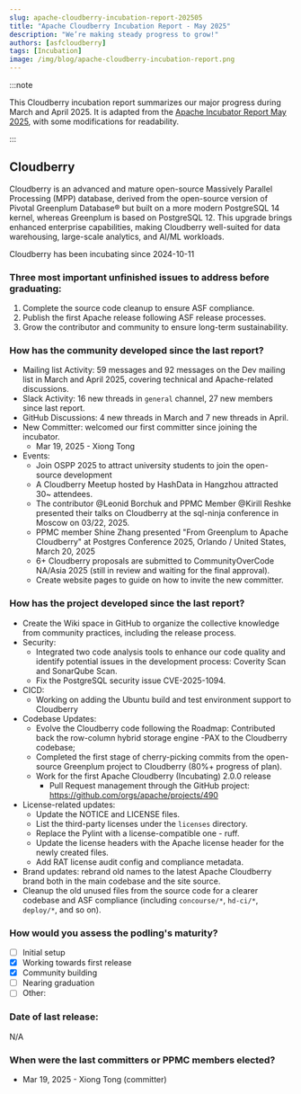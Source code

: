 ```yaml
---
slug: apache-cloudberry-incubation-report-202505
title: "Apache Cloudberry Incubation Report - May 2025"
description: "We’re making steady progress to grow!"
authors: [asfcloudberry]
tags: [Incubation]
image: /img/blog/apache-cloudberry-incubation-report.png
---
```


:::note

This Cloudberry incubation report summarizes our major progress during March and April 2025. It is adapted from the [Apache Incubator Report May 2025](https://cwiki.apache.org/confluence/display/INCUBATOR/May2025#cloudberry), with some modifications for readability.

:::

<!-- truncate -->

## Cloudberry 

Cloudberry is an advanced and mature open-source Massively Parallel Processing (MPP) database, derived from the open-source version of Pivotal Greenplum Database®️ but built on a more modern PostgreSQL 14 kernel, whereas Greenplum is based on PostgreSQL 12. This upgrade brings enhanced enterprise capabilities, making Cloudberry well-suited for data warehousing, large-scale analytics, and AI/ML workloads.

Cloudberry has been incubating since 2024-10-11

### Three most important unfinished issues to address before graduating:

  1. Complete the source code cleanup to ensure ASF compliance.
  2. Publish the first Apache release following ASF release processes.
  3. Grow the contributor and community to ensure long-term sustainability.

### How has the community developed since the last report?

  - Mailing list Activity: 59 messages and 92 messages on the Dev mailing list in March and April 2025, covering technical and Apache-related
  discussions.
  - Slack Activity: 16 new threads in `general` channel, 27 new members since last report.
  - GitHub Discussions: 4 new threads in March and 7 new threads in April.
  - New Committer: welcomed our first committer since joining the incubator.
    - Mar 19, 2025 - Xiong Tong
  - Events:
    - Join OSPP 2025 to attract university students to join the open-source development
    - A Cloudberry Meetup hosted by HashData in Hangzhou attracted 30~ attendees.
    - The contributor @Leonid Borchuk and PPMC Member @Kirill Reshke presented their talks on Cloudberry at the sql-ninja conference in Moscow
      on 03/22, 2025.
    - PPMC member Shine Zhang presented "From Greenplum to Apache Cloudberry" at Postgres Conference 2025, Orlando / United States, March 20, 2025
    - 6+ Cloudberry proposals are submitted to CommunityOverCode NA/Asia 2025 (still in review and waiting for the final approval).
    - Create website pages to guide on how to invite the new committer.

### How has the project developed since the last report?

  - Create the Wiki space in GitHub to organize the collective knowledge from community practices, including the release process.
  - Security:
    - Integrated two code analysis tools to enhance our code quality and identify potential issues in the development process: Coverity Scan and SonarQube Scan.
    - Fix the PostgreSQL security issue CVE-2025-1094.
  - CICD:
    - Working on adding the Ubuntu build and test environment support to Cloudberry
  - Codebase Updates:
    - Evolve the Cloudberry code following the Roadmap: Contributed back the row-column hybrid storage engine -PAX to the Cloudberry codebase;
    - Completed the first stage of cherry-picking commits from the open-source Greenplum project to Cloudberry (80%+ progress of plan).
    - Work for the first Apache Cloudberry (Incubating) 2.0.0 release
      - Pull Request management through the GitHub project: https://github.com/orgs/apache/projects/490
  - License-related updates: 
    - Update the NOTICE and LICENSE files.
    - List the third-party licenses under the `licenses` directory.
    - Replace the Pylint with a license-compatible one - ruff.
    - Update the license headers with the Apache license header for the newly created files.
    - Add RAT license audit config and compliance metadata.
  - Brand updates: rebrand old names to the latest Apache Cloudberry brand both in the main codebase and the site source.
  - Cleanup the old unused files from the source code for a clearer codebase and ASF compliance (including `concourse/*`, `hd-ci/*`, `deploy/*`, and so on).

### How would you assess the podling's maturity?

  - [ ] Initial setup
  - [X] Working towards first release
  - [X] Community building
  - [ ] Nearing graduation
  - [ ] Other:

### Date of last release:

  N/A

### When were the last committers or PPMC members elected?

  - Mar 19, 2025 - Xiong Tong (committer)
